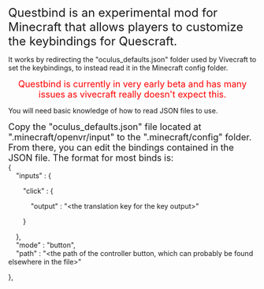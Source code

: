 <p><span style="font-size: 24px;" data-mce-style="font-size: 24px;">Questbind is an experimental mod for Minecraft that allows players to customize the keybindings for Quescraft. </span></p><p><span style="font-size: 24px;" data-mce-style="font-size: 24px;"><span style="font-size: 14px;" data-mce-style="font-size: 14px;">It works by redirecting the "oculus_defaults.json" folder used by Vivecraft to set the keybindings, to instead read it in the Minecraft config folder. </span></span></p><p style="text-align: center;" data-mce-style="text-align: center;"><span style="font-size: 18px; color: #ff0000;" data-mce-style="font-size: 18px; color: #ff0000;">Questbind is currently in very early beta and has many issues as vivecraft really doesn't expect this.</span></p><p><span style="font-size: 14px;" data-mce-style="font-size: 14px;">You will need basic knowledge of how to read JSON files to use.</span></p><p><span style="font-size: 18px;" data-mce-style="font-size: 18px;">Copy the "oculus_defaults.json" file located at ".minecraft/openvr/input" to the ".minecraft/config" folder. From there, you can edit the bindings contained in the JSON file. The format for most binds is:</span><br>{<br>&nbsp; &nbsp; "inputs" : {</p><p style="padding-left: 30px;" data-mce-style="padding-left: 30px;">"click" : {</p><p style="padding-left: 30px;" data-mce-style="padding-left: 30px;">&nbsp; &nbsp; "output" : "&lt;the translation key for the key output&gt;"</p><p style="padding-left: 30px;" data-mce-style="padding-left: 30px;">}</p><p>&nbsp; &nbsp; },<br>&nbsp; &nbsp; "mode" : "button",<br>&nbsp; &nbsp; "path" : "&lt;the path of the controller button, which can probably be found elsewhere in the file&gt;"</p><p>},</p><div class="bg-black rounded-md mb-4"><div class="flex items-center relative text-gray-200 bg-gray-800 px-4 py-2 text-xs font-sans justify-between rounded-t-md"><span style="color: #ffffff;" data-mce-style="color: #ffffff;"><code class="!whitespace-pre hljs language-json">
